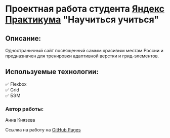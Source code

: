 # Проектная работа студента [Яндекс Практикума](https://praktikum.yandex.ru/) "Научиться учиться"

## Описание:
Одностраничный сайт посвященный самым красивым местам России и предназначен для тренировки адаптивной верстки и грид-элементов.

## Используемые технологии:
:white_check_mark: Flexbox       
:white_check_mark: Grid    
:white_check_mark: БЭМ 

### Автор работы:
Анна Князева

Ссылка на работу на [GitHub Pages](https://knyazeva-anne.github.io/russian-travel/)